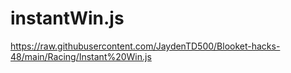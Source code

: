 # instantWin.js

https://raw.githubusercontent.com/JaydenTD500/Blooket-hacks-48/main/Racing/Instant%20Win.js
